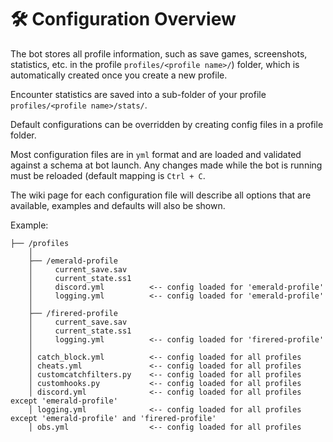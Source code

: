 # 🛠 Configuration Overview

The bot stores all profile information, such as save games, screenshots, statistics, etc. in the profile `profiles/<profile name>/`) folder, which is automatically created once you create a new profile.

Encounter statistics are saved into a sub-folder of your profile `profiles/<profile name>/stats/`.

Default configurations can be overridden by creating config files in a profile folder.

Most configuration files are in `yml` format and are loaded and validated against a schema at bot launch. Any changes made while the bot is running must be reloaded (default mapping is `Ctrl + C`.

The wiki page for each configuration file will describe all options that are available, examples and defaults will also be shown.

Example:
```
├── /profiles
    │
    ├── /emerald-profile
    │     current_save.sav
    │     current_state.ss1
    │     discord.yml          <-- config loaded for 'emerald-profile'
    │     logging.yml          <-- config loaded for 'emerald-profile'
    │
    ├── /firered-profile
    │     current_save.sav
    │     current_state.ss1
    │     logging.yml          <-- config loaded for 'firered-profile'
    │
    │ catch_block.yml          <-- config loaded for all profiles
    │ cheats.yml               <-- config loaded for all profiles
    │ customcatchfilters.py    <-- config loaded for all profiles
    │ customhooks.py           <-- config loaded for all profiles
    │ discord.yml              <-- config loaded for all profiles except 'emerald-profile'
    │ logging.yml              <-- config loaded for all profiles except 'emerald-profile' and 'firered-profile'
    │ obs.yml                  <-- config loaded for all profiles
```
